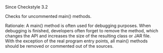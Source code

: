 Since Checkstyle 3.2

Checks for uncommented main() methods.

Rationale: A main() method is often used for debugging purposes. When debugging is finished, developers often forget to remove the method, which changes the API and increases the size of the resulting class or JAR file. With the exception of the real program entry points, all main() methods should be removed or commented out of the sources.